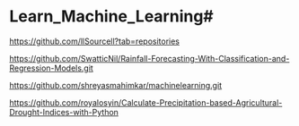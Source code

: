 
# Learn_Machine_Learning#


https://github.com/llSourcell?tab=repositories

https://github.com/SwatticNil/Rainfall-Forecasting-With-Classification-and-Regression-Models.git

https://github.com/shreyasmahimkar/machinelearning.git


https://github.com/royalosyin/Calculate-Precipitation-based-Agricultural-Drought-Indices-with-Python
